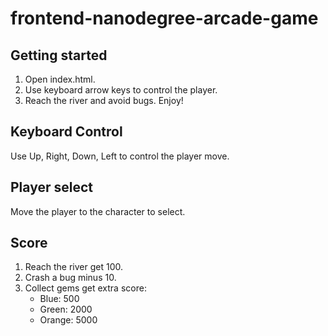 frontend-nanodegree-arcade-game
===============================
## Getting started
1. Open index.html.
2. Use keyboard arrow keys to control the player.
3. Reach the river and avoid bugs. Enjoy!

## Keyboard Control
Use Up, Right, Down, Left to control the player move.

## Player select
Move the player to the character to select.

## Score
1. Reach the river get 100.
2. Crash a bug minus 10.
3. Collect gems get extra score:
	- Blue: 500
	- Green: 2000
	- Orange: 5000

